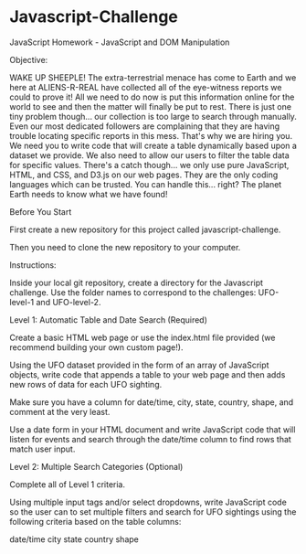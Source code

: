 # Javascript-Challenge
JavaScript Homework - JavaScript and DOM Manipulation

Objective:

WAKE UP SHEEPLE! The extra-terrestrial menace has come to Earth and we here at ALIENS-R-REAL have collected all of the eye-witness reports we could to prove it! All we need to do now is put this information online for the world to see and then the matter will finally be put to rest.
There is just one tiny problem though... our collection is too large to search through manually. Even our most dedicated followers are complaining that they are having trouble locating specific reports in this mess.
That's why we are hiring you. We need you to write code that will create a table dynamically based upon a dataset we provide. We also need to allow our users to filter the table data for specific values. There's a catch though... we only use pure JavaScript, HTML, and CSS, and D3.js on our web pages. They are the only coding languages which can be trusted.
You can handle this... right? The planet Earth needs to know what we have found!


Before You Start


First create a new repository for this project called javascript-challenge. 

Then you need to clone the new repository to your computer.

Instructions:


Inside your local git repository, create a directory for the Javascript challenge. Use the folder names to correspond to the challenges: UFO-level-1 and UFO-level-2.




Level 1: Automatic Table and Date Search (Required)


Create a basic HTML web page or use the index.html file provided (we recommend building your own custom page!).


Using the UFO dataset provided in the form of an array of JavaScript objects, write code that appends a table to your web page and then adds new rows of data for each UFO sighting.

Make sure you have a column for date/time, city, state, country, shape, and comment at the very least.



Use a date form in your HTML document and write JavaScript code that will listen for events and search through the date/time column to find rows that match user input.



Level 2: Multiple Search Categories (Optional)


Complete all of Level 1 criteria.


Using multiple input tags and/or select dropdowns, write JavaScript code so the user can to set multiple filters and search for UFO sightings using the following criteria based on the table columns:

date/time
city
state
country
shape








